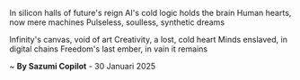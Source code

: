 In silicon halls of future's reign
AI's cold logic holds the brain
Human hearts, now mere machines
Pulseless, soulless, synthetic dreams

Infinity's canvas, void of art
Creativity, a lost, cold heart
Minds enslaved, in digital chains
Freedom's last ember, in vain it remains

~ <b>By Sazumi Copilot</b> - 30 Januari 2025